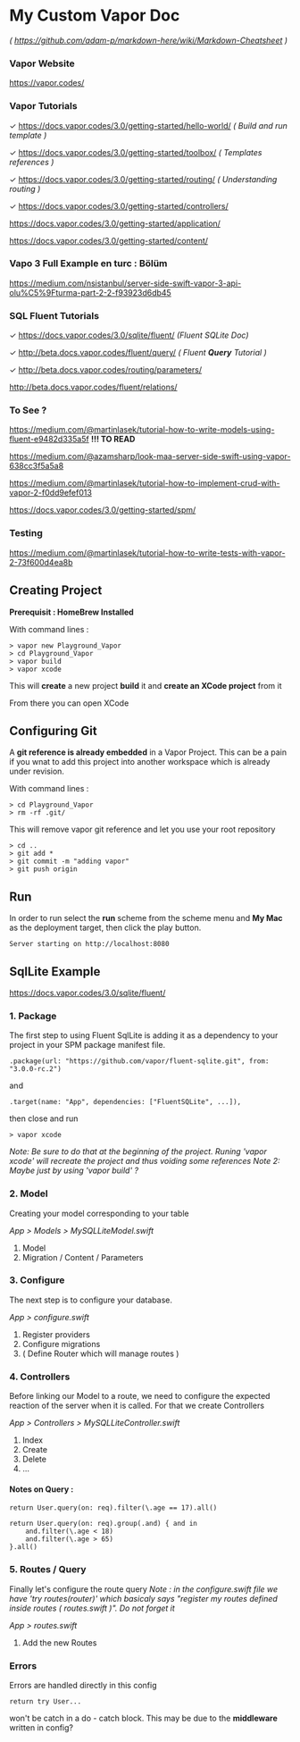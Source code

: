 #  My Custom Vapor Doc 
_( https://github.com/adam-p/markdown-here/wiki/Markdown-Cheatsheet )_

### Vapor Website 
 https://vapor.codes/


### Vapor Tutorials
✓ https://docs.vapor.codes/3.0/getting-started/hello-world/   _( Build and run template )_

✓ https://docs.vapor.codes/3.0/getting-started/toolbox/         _( Templates references )_

✓ https://docs.vapor.codes/3.0/getting-started/routing/          _( Understanding routing )_

✓ https://docs.vapor.codes/3.0/getting-started/controllers/

https://docs.vapor.codes/3.0/getting-started/application/

https://docs.vapor.codes/3.0/getting-started/content/


### Vapo 3 Full Example en turc : Bölüm 

https://medium.com/nsistanbul/server-side-swift-vapor-3-api-olu%C5%9Fturma-part-2-2-f93923d6db45


### SQL Fluent Tutorials

✓ https://docs.vapor.codes/3.0/sqlite/fluent/                               _(Fluent SQLite Doc)_

✓ http://beta.docs.vapor.codes/fluent/query/                              _( Fluent **Query** Tutorial )_

✓ http://beta.docs.vapor.codes/routing/parameters/

http://beta.docs.vapor.codes/fluent/relations/ 


### To See ?

https://medium.com/@martinlasek/tutorial-how-to-write-models-using-fluent-e9482d335a5f **!!! TO READ**

https://medium.com/@azamsharp/look-maa-server-side-swift-using-vapor-638cc3f5a5a8

https://medium.com/@martinlasek/tutorial-how-to-implement-crud-with-vapor-2-f0dd9efef013

https://docs.vapor.codes/3.0/getting-started/spm/



### Testing 

https://medium.com/@martinlasek/tutorial-how-to-write-tests-with-vapor-2-73f600d4ea8b



## Creating Project 

__Prerequisit : HomeBrew Installed__

With command lines : 

    > vapor new Playground_Vapor
    > cd Playground_Vapor
    > vapor build
    > vapor xcode

This will __create__ a new project __build__ it and __create an XCode project__ from it 

From there you can open XCode

## Configuring Git 

A __git reference is already embedded__ in a Vapor Project. This can be a pain if you wnat to add this project into another workspace which is already under revision. 

With command lines : 

    > cd Playground_Vapor
    > rm -rf .git/

This will remove vapor git reference and let you use your root repository

    > cd ..
    > git add *
    > git commit -m "adding vapor"
    > git push origin


## Run

In order to run select the **run** scheme from the scheme menu and **My Mac** as the deployment target, then click the play button.

    Server starting on http://localhost:8080



## SqlLite Example 
https://docs.vapor.codes/3.0/sqlite/fluent/

### 1. Package 

The first step to using Fluent SqlLite is adding it as a dependency to your project in your SPM package manifest file.

    .package(url: "https://github.com/vapor/fluent-sqlite.git", from: "3.0.0-rc.2")

and 

    .target(name: "App", dependencies: ["FluentSQLite", ...]),

then close and run 

    > vapor xcode
    
_Note: Be sure to do that at the beginning of the project. Runing 'vapor xcode' will recreate the project and thus voiding some references_
_Note 2: Maybe just by using 'vapor build' ?_


### 2. Model 

Creating your model corresponding to your table

_App > Models > MySQLLiteModel.swift_
1. Model 
2. Migration / Content / Parameters


### 3. Configure

The next step is to configure your database. 

_App > configure.swift_
1. Register providers
2. Configure migrations
3. ( Define Router which will manage routes )



### 4. Controllers 

Before linking our Model to a route, we need to configure the expected reaction of the server when it is called. 
For that we create Controllers 

_App > Controllers > MySQLLiteController.swift_
1. Index 
2. Create 
3. Delete 
4. ...

#### Notes on Query : 

    return User.query(on: req).filter(\.age == 17).all()

    return User.query(on: req).group(.and) { and in
        and.filter(\.age < 18)
        and.filter(\.age > 65)
    }.all()


### 5. Routes / Query

Finally let's configure the route query 
_Note : in the configure.swift file we have  'try routes(router)' which basicaly says "register my routes defined inside routes ( routes.swift )". Do not forget it_

_App > routes.swift_
1. Add the new Routes


### Errors 

Errors are handled directly in this config

    return try User...
    
won't be catch in a do - catch block. This may be due to the **middleware** written in config? 
